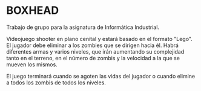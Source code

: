 # BOXHEAD
Trabajo de grupo para la asignatura de Informática Industrial.

Videojuego shooter en plano cenital y estará basado en el formato "Lego". El jugador debe eliminar a los zombies que se dirigen hacia él. Habrá diferentes armas y varios niveles, que irán aumentando su complejidad tanto en el terreno, en el número de zombis y la velocidad a la que se mueven los mismos.

El juego terminará cuando se agoten las vidas del jugador o cuando elimine a todos los zombis de todos los niveles.
